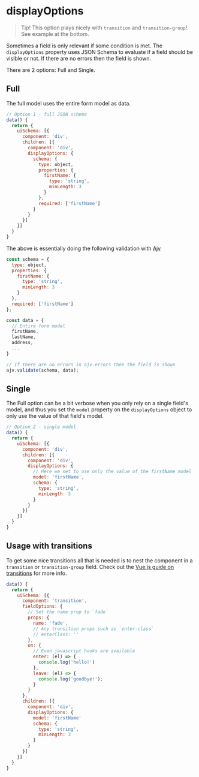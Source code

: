 # displayOptions

> Tip! This option plays nicely with `transition` and `transition-group`! See example at the bottom.

Sometimes a field is only relevant if some condition is met. The `displayOptions` property uses JSON Schema to evaluate if a field should be visible or not. If there are no errors then the field is shown.


There are 2 options: Full and Single.

## Full

The full model uses the entire form model as data.

```js
// Option 1 - full JSON schema
data() {
  return {
    uiSchema: [{
      component: 'div',
      children: [{
        component: 'div',
        displayOptions: {
          schema: {
            type: object,
            properties: {
              firstName: {
                type: 'string',
                minLength: 3
              }
            },
            required: ['firstName']
          }
        }
      }]
    }]
  }
}
```

The above is essentially doing the following validation with [Ajv](https://github.com/epoberezkin/ajv)

```js
const schema = {
  type: object,
  properties: {
    firstName: {
      type: 'string',
      minLength: 3
    }
  },
  required: ['firstName']
};

const data = {
  // Entire form model
  firstName,
  lastName,
  address,
  ...
}

// If there are no errors in ajv.errors then the field is shown
ajv.validate(schema, data);

```

## Single

The Full option can be a bit verbose when you only rely on a single field's model, and thus you set the `model` property on the `displayOptions` object to only use the value of that field's model.

```js
// Option 2 - single model
data() {
  return {
    uiSchema: [{
      component: 'div',
      children: [{
        component: 'div',
        displayOptions: {
          // Here we set to use only the value of the firstName model
          model: 'firstName',
          schema: {
            type: 'string',
            minLength: 3
          }
        }
      }]
    }]
  }
}
```

## Usage with transitions

To get some nice transitions all that is needed is to nest the component in a `transition` or `transition-group` field.
Check out the [Vue.js guide on transitions](https://vuejs.org/v2/guide/transitions.html) for more info.

```js
data() {
  return {
    uiSchema: [{
      component: 'transition',
      fieldOptions: {
        // Set the name prop to `fade`
        props: {
          name: 'fade',
          // Any transition props such as `enter-class`
          // enterClass: ''
        },
        on: {
          // Even javascript hooks are available
          enter: (el) => {
            console.log('hello!')
          },
          leave: (el) => {
            console.log('goodbye!');
          }
        }
      },
      children: [{
        component: 'div',
        displayOptions: {
          model: 'firstName'
          schema: {
            type: 'string',
            minLength: 3
          }
        }
      }]
    }]
  }
}
```
